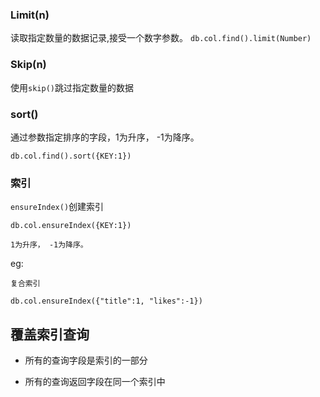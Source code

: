 
### Limit(n)

读取指定数量的数据记录,接受一个数字参数。
`db.col.find().limit(Number)`

### Skip(n)

使用`skip()`跳过指定数量的数据

### sort()

通过参数指定排序的字段，1为升序， -1为降序。

```
db.col.find().sort({KEY:1})
```

### 索引
`ensureIndex()`创建索引

```
db.col.ensureIndex({KEY:1})

1为升序， -1为降序。
```


eg:
```
复合索引

db.col.ensureIndex({"title":1, "likes":-1})
```

## 覆盖索引查询

* 所有的查询字段是索引的一部分

* 所有的查询返回字段在同一个索引中










